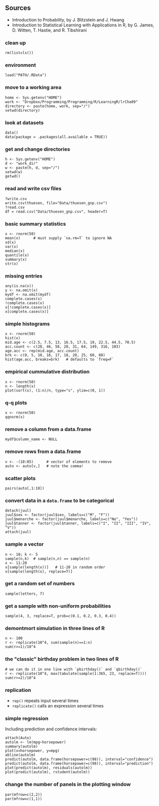 ## Sources

* Introduction to Probability, by J. Blitzstein and J. Hwang
* Introduction to Statistical Learning with Applications in R, by G. James,
D. Witten, T. Hastie, and R. Tibshirani

### clean up

    rm(list=ls())

### environment

    load("PATH/.RData")

### move to a working area

    home <- Sys.getenv("HOME")
    work <- "Dropbox/Programming/Programming/R/LearningR/lrCha09"
    directory <- paste(home, work, sep="/")
    setwd(directory)

### look at datasets

    data()
    data(package = .packages(all.available = TRUE))

### get and change directories

    h <- Sys.getenv("HOME")
    d <- "work_dir"
    w <- paste(h, d, sep="/")
    setwd(w)
    getwd()

### read and write csv files

    ?write.csv
    write.csv(thuesen, file="Data/thuesen_gnp.csv")
    ?read.csv
    df = read.csv("Data/thuesen_gnp.csv", header=T)

### basic summary statistics

    x <- rnorm(50)
    mean(x)      # must supply `na.rm=T` to ignore NA
    sd(x)
    var(x)
    median(x)
    quantile(x)
    summary(x)
    str(x)

### missing entries

    any(is.na(x))
    y <- na.omit(x)
    mydf <- na.omit(mydf)
    complete.cases(x)
    !complete.cases(x)
    x[!complete.cases(x)]
    x[complete.cases(x)]

### simple histograms

    x <- rnorm(50)
    hist(x)
    mid.age <- c(2.5, 7.5, 13, 16.5, 17.5, 19, 22.5, 44.5, 70.5)
    acc.count <- c(28, 46, 58, 20, 31, 64, 149, 316, 103)
    age.acc <- rep(mid.age, acc.count)
    brk <- c(0, 5, 10, 16, 17, 18, 20, 25, 60, 80)
    hist(age.acc, breaks=brk)   # defaults to `freq=F`

### empirical cummulative distribution

    x <- rnorm(50)
    n <- length(x)
    plot(sort(x), (1:n)/n, type="s", ylim=c(0, 1))

### q-q plots

    x <- rnorm(50)
    qqnorm(x)

### remove a column from a data.frame

    mydf$column_name <- NULL

### remove rows from a data.frame

    v <- -(10:85)      # vector of elements to remove
    auto <- auto[v,]   # note the comma!

### scatter plots

    pairs(auto[,1:10])

### convert data in a `data.frame` to be categorical

    detach(juul)
    juul$sex <- factor(juul$sex, labels=c("M", "F"))
    juul$menarche <- factor(juul$menarche, labels=c("No", "Yes"))
    juul$tanner <- factor(juul$tanner, labels=c("I", "II", "III", "IV", "V"))
    attach(juul)

### sample a vector

    n <- 10; k <- 5
    sample(n,k)  # sample(n,n) == sample(n)
    x <- 11:20
    x[sample(length(x))]   # 11-20 in random order
    x[sample(length(x), replace=T)]

### get a random set of numbers

    sample(letters, 7)

### get a sample with non-uniform probabilities

    sample(4, 3, replace=T, prob=c(0.1, 0.2, 0.3, 0.4))

### demontmort simulation in three lines of R

    n <- 100
    r <- replicate(10^4, sum(sample(n)==1:n)
    sum(r>=1)/10^4

### the "classic" birthday problem in two lines of R

    # we can do it in one line with `pbirthday()` and `qbirthday()`
    r <- replicate(10^4, max(tabulate(sample(1:365, 23, replace=T))))
    sum(r>=2)/10^4

### replication

* `rep()` repeats input several times
* `replicate()` calls an expression several times

### simple regression

Including prediction and confidence intervals:

    attach(Auto)
    autolm <- lm(mpg~horsepower)
    summary(autolm)
    plot(x=horsepower, y=mpg)
    abline(autolm)
    predict(autolm, data.frame(horsepower=c(98)), interval="confidence")
    predict(autolm, data.frame(horsepower=c(98)), interval="prediction")
    plot(predict(autolm), residuals(autolm))
    plot(predict(autolm), rstudent(autolm))

### change the number of panels in the plotting window

    par(mfrow=c(2,2))
    par(mfrow=c(1,1))



